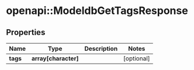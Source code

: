 # openapi::ModeldbGetTagsResponse


## Properties
Name | Type | Description | Notes
------------ | ------------- | ------------- | -------------
**tags** | **array[character]** |  | [optional] 


